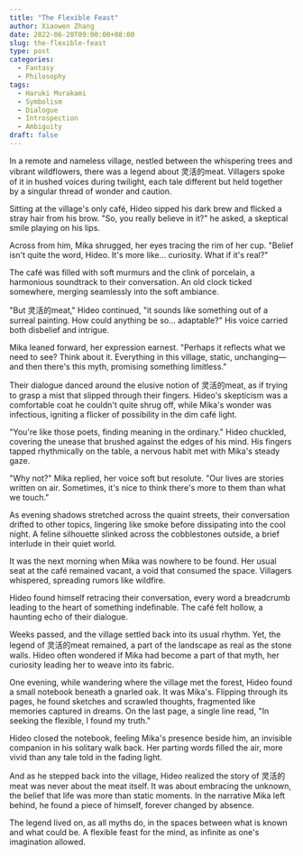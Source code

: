 ```yaml
---
title: "The Flexible Feast"
author: Xiaowen Zhang
date: 2022-06-20T09:00:00+08:00
slug: the-flexible-feast
type: post
categories:
  - Fantasy
  - Philosophy
tags:
  - Haruki Murakami
  - Symbolism
  - Dialogue
  - Introspection
  - Ambiguity
draft: false
---
```


In a remote and nameless village, nestled between the whispering trees and vibrant wildflowers, there was a legend about 灵活的meat. Villagers spoke of it in hushed voices during twilight, each tale different but held together by a singular thread of wonder and caution.

Sitting at the village's only café, Hideo sipped his dark brew and flicked a stray hair from his brow. "So, you really believe in it?" he asked, a skeptical smile playing on his lips.

Across from him, Mika shrugged, her eyes tracing the rim of her cup. "Belief isn't quite the word, Hideo. It's more like... curiosity. What if it's real?"

The café was filled with soft murmurs and the clink of porcelain, a harmonious soundtrack to their conversation. An old clock ticked somewhere, merging seamlessly into the soft ambiance.

"But 灵活的meat," Hideo continued, "it sounds like something out of a surreal painting. How could anything be so... adaptable?" His voice carried both disbelief and intrigue.

Mika leaned forward, her expression earnest. "Perhaps it reflects what we need to see? Think about it. Everything in this village, static, unchanging—and then there's this myth, promising something limitless."

Their dialogue danced around the elusive notion of 灵活的meat, as if trying to grasp a mist that slipped through their fingers. Hideo's skepticism was a comfortable coat he couldn't quite shrug off, while Mika's wonder was infectious, igniting a flicker of possibility in the dim café light.

"You're like those poets, finding meaning in the ordinary." Hideo chuckled, covering the unease that brushed against the edges of his mind. His fingers tapped rhythmically on the table, a nervous habit met with Mika's steady gaze.

"Why not?" Mika replied, her voice soft but resolute. "Our lives are stories written on air. Sometimes, it's nice to think there's more to them than what we touch."

As evening shadows stretched across the quaint streets, their conversation drifted to other topics, lingering like smoke before dissipating into the cool night. A feline silhouette slinked across the cobblestones outside, a brief interlude in their quiet world.

It was the next morning when Mika was nowhere to be found. Her usual seat at the café remained vacant, a void that consumed the space. Villagers whispered, spreading rumors like wildfire.

Hideo found himself retracing their conversation, every word a breadcrumb leading to the heart of something indefinable. The café felt hollow, a haunting echo of their dialogue.

Weeks passed, and the village settled back into its usual rhythm. Yet, the legend of 灵活的meat remained, a part of the landscape as real as the stone walls. Hideo often wondered if Mika had become a part of that myth, her curiosity leading her to weave into its fabric.

One evening, while wandering where the village met the forest, Hideo found a small notebook beneath a gnarled oak. It was Mika's. Flipping through its pages, he found sketches and scrawled thoughts, fragmented like memories captured in dreams. On the last page, a single line read, "In seeking the flexible, I found my truth."

Hideo closed the notebook, feeling Mika's presence beside him, an invisible companion in his solitary walk back. Her parting words filled the air, more vivid than any tale told in the fading light.

And as he stepped back into the village, Hideo realized the story of 灵活的meat was never about the meat itself. It was about embracing the unknown, the belief that life was more than static moments. In the narrative Mika left behind, he found a piece of himself, forever changed by absence.

The legend lived on, as all myths do, in the spaces between what is known and what could be. A flexible feast for the mind, as infinite as one's imagination allowed.